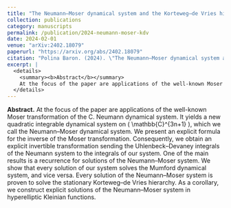 ```yaml
---
title: "The Neumann–Moser dynamical system and the Korteweg–de Vries hierarchy"
collection: publications
category: manuscripts
permalink: /publication/2024-neumann-moser-kdv
date: 2024-02-01
venue: "arXiv:2402.18079"
paperurl: "https://arxiv.org/abs/2402.18079"
citation: "Polina Baron. (2024). \"The Neumann–Moser dynamical system and the Korteweg–de Vries hierarchy.\" <i>arXiv:2402.18079</i>."
excerpt: |
  <details>
    <summary><b>Abstract</b></summary>
    At the focus of the paper are applications of the well-known Moser transformation of the C. Neumann dynamical system. It yields a new quadratic integrable dynamical system on \( \mathbb{C}^{3n+1} \), which we call the Neumann–Moser dynamical system. We present an explicit formula for the inverse of the Moser transformation. Consequently, we obtain an explicit invertible transformation sending the Uhlenbeck–Devaney integrals of the Neumann system to the integrals of our system. One of the main results is a recurrence for solutions of the Neumann–Moser system. We show that every solution of our system solves the Mumford dynamical system, and vice versa. Every solution of the Neumann–Moser system is proven to solve the stationary Korteweg–de Vries hierarchy. As a corollary, we construct explicit solutions of the Neumann–Moser system in hyperelliptic Kleinian functions.
  </details>
---
```


**Abstract.** At the focus of the paper are applications of the well-known Moser transformation of the C. Neumann dynamical system. It yields a new quadratic integrable dynamical system on \( \mathbb{C}^{3n+1} \), which we call the Neumann–Moser dynamical system. We present an explicit formula for the inverse of the Moser transformation. Consequently, we obtain an explicit invertible transformation sending the Uhlenbeck–Devaney integrals of the Neumann system to the integrals of our system. One of the main results is a recurrence for solutions of the Neumann–Moser system. We show that every solution of our system solves the Mumford dynamical system, and vice versa. Every solution of the Neumann–Moser system is proven to solve the stationary Korteweg–de Vries hierarchy. As a corollary, we construct explicit solutions of the Neumann–Moser system in hyperelliptic Kleinian functions.
